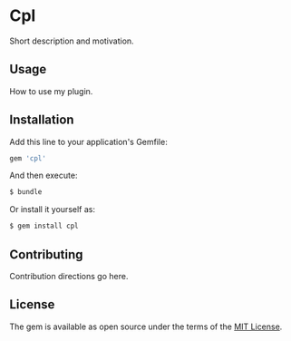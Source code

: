 # Cpl
Short description and motivation.

## Usage
How to use my plugin.

## Installation
Add this line to your application's Gemfile:

```ruby
gem 'cpl'
```

And then execute:
```bash
$ bundle
```

Or install it yourself as:
```bash
$ gem install cpl
```

## Contributing
Contribution directions go here.

## License
The gem is available as open source under the terms of the [MIT License](https://opensource.org/licenses/MIT).
